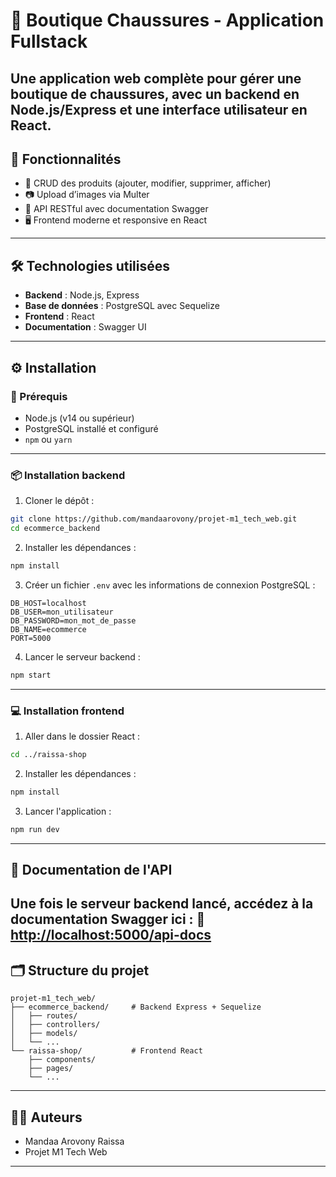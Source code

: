 
# 👟 Boutique Chaussures - Application Fullstack
Une application web complète pour gérer une boutique de chaussures, avec un backend en Node.js/Express et une interface utilisateur en React.
---
## 🚀 Fonctionnalités
- 🔄 CRUD des produits (ajouter, modifier, supprimer, afficher)
- 📷 Upload d’images via Multer
- 📡 API RESTful avec documentation Swagger
- 🖥️ Frontend moderne et responsive en React
---
## 🛠️ Technologies utilisées
- **Backend** : Node.js, Express
- **Base de données** : PostgreSQL avec Sequelize
- **Frontend** : React
- **Documentation** : Swagger UI
---
## ⚙️ Installation
### 🔧 Prérequis
- Node.js (v14 ou supérieur)
- PostgreSQL installé et configuré
- `npm` ou `yarn`
---
### 📦 Installation backend
1. Cloner le dépôt :
```bash
git clone https://github.com/mandaarovony/projet-m1_tech_web.git
cd ecommerce_backend
```
2. Installer les dépendances :
```bash
npm install
```
3. Créer un fichier `.env` avec les informations de connexion PostgreSQL :
```env
DB_HOST=localhost
DB_USER=mon_utilisateur
DB_PASSWORD=mon_mot_de_passe
DB_NAME=ecommerce
PORT=5000
```
4. Lancer le serveur backend :
```bash
npm start
```
---
### 💻 Installation frontend
1. Aller dans le dossier React :
```bash
cd ../raissa-shop
```
2. Installer les dépendances :
```bash
npm install
```
3. Lancer l'application :
```bash
npm run dev
```
---
## 📘 Documentation de l'API
Une fois le serveur backend lancé, accédez à la documentation Swagger ici :
🔗 [http://localhost:5000/api-docs](http://localhost:5000/api-docs)
---
## 🗂 Structure du projet
```
projet-m1_tech_web/
├── ecommerce_backend/     # Backend Express + Sequelize
│   ├── routes/
│   ├── controllers/
│   ├── models/
│   └── ...
└── raissa-shop/           # Frontend React
    ├── components/
    ├── pages/
    └── ...
```
---
## 🙋‍♀️ Auteurs
- Mandaa Arovony Raissa
- Projet M1 Tech Web 
---
